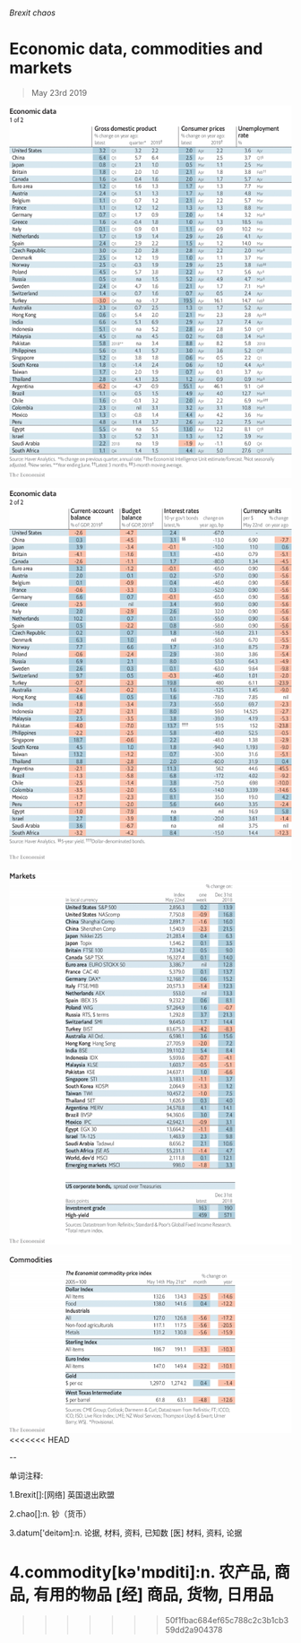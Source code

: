 ###### Brexit chaos

# Economic data, commodities and markets 

> May 23rd 2019 

![image](images/20190525_INT101.png) 

![image](images/20190525_INT102.png) 

![image](images/20190525_INT201.png) 

![image](images/20190525_INT401.png) 
<<<<<<< HEAD

-- 

 单词注释:

1.Brexit[]:[网络] 英国退出欧盟 

2.chao[]:n. 钞（货币） 

3.datum['deitәm]:n. 论据, 材料, 资料, 已知数 [医] 材料, 资料, 论据 

4.commodity[kә'mɒditi]:n. 农产品, 商品, 有用的物品 [经] 商品, 货物, 日用品 
=======
>>>>>>> 50f1fbac684ef65c788c2c3b1cb359dd2a904378

